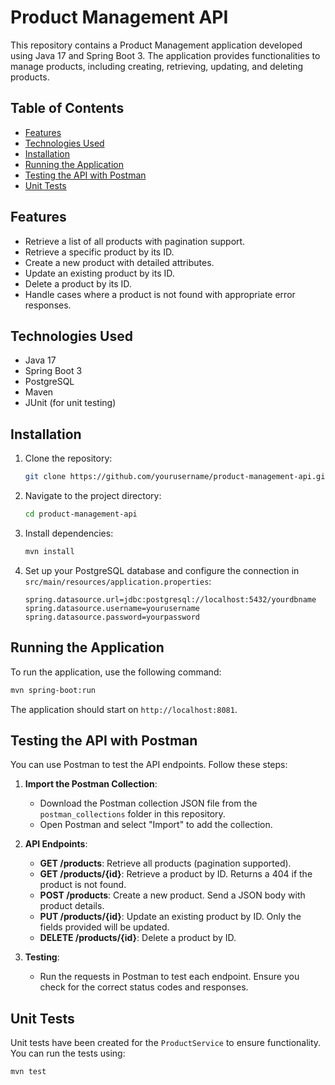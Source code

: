 
# Product Management API

This repository contains a Product Management application developed using Java 17 and Spring Boot 3. The application provides functionalities to manage products, including creating, retrieving, updating, and deleting products.

## Table of Contents
- [Features](#features)
- [Technologies Used](#technologies-used)
- [Installation](#installation)
- [Running the Application](#running-the-application)
- [Testing the API with Postman](#testing-the-api-with-postman)
- [Unit Tests](#unit-tests)

## Features
- Retrieve a list of all products with pagination support.
- Retrieve a specific product by its ID.
- Create a new product with detailed attributes.
- Update an existing product by its ID.
- Delete a product by its ID.
- Handle cases where a product is not found with appropriate error responses.

## Technologies Used
- Java 17
- Spring Boot 3
- PostgreSQL
- Maven
- JUnit (for unit testing)

## Installation

1. Clone the repository:
   ```bash
   git clone https://github.com/yourusername/product-management-api.git
   ```

2. Navigate to the project directory:
   ```bash
   cd product-management-api
   ```

3. Install dependencies:
   ```bash
   mvn install
   ```

4. Set up your PostgreSQL database and configure the connection in `src/main/resources/application.properties`:
   ```properties
   spring.datasource.url=jdbc:postgresql://localhost:5432/yourdbname
   spring.datasource.username=yourusername
   spring.datasource.password=yourpassword
   ```

## Running the Application

To run the application, use the following command:
```bash
mvn spring-boot:run
```

The application should start on `http://localhost:8081`.

## Testing the API with Postman

You can use Postman to test the API endpoints. Follow these steps:

1. **Import the Postman Collection**:
   - Download the Postman collection JSON file from the `postman_collections` folder in this repository.
   - Open Postman and select "Import" to add the collection.

2. **API Endpoints**:
   - **GET /products**: Retrieve all products (pagination supported).
   - **GET /products/{id}**: Retrieve a product by ID. Returns a 404 if the product is not found.
   - **POST /products**: Create a new product. Send a JSON body with product details.
   - **PUT /products/{id}**: Update an existing product by ID. Only the fields provided will be updated.
   - **DELETE /products/{id}**: Delete a product by ID.

3. **Testing**:
   - Run the requests in Postman to test each endpoint. Ensure you check for the correct status codes and responses.

## Unit Tests

Unit tests have been created for the `ProductService` to ensure functionality. You can run the tests using:
```bash
mvn test
```

